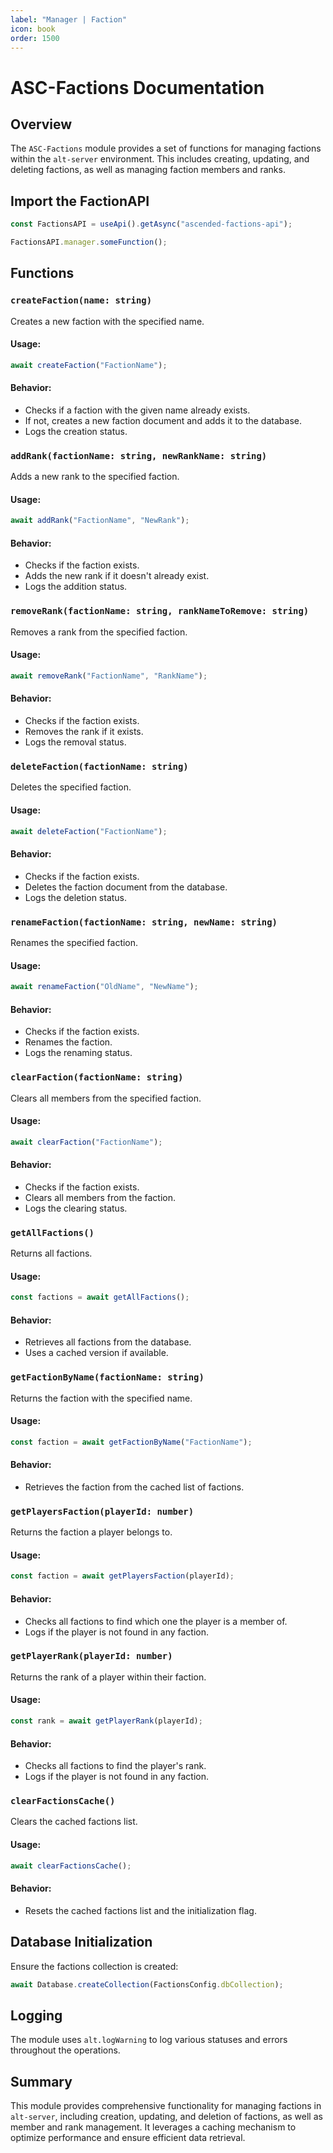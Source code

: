 ```yaml
---
label: "Manager | Faction"
icon: book
order: 1500
---
```


# ASC-Factions Documentation

## Overview

The `ASC-Factions` module provides a set of functions for managing factions within the `alt-server` environment. This includes creating, updating, and deleting factions, as well as managing faction members and ranks.

## Import the FactionAPI

```javascript
const FactionsAPI = useApi().getAsync("ascended-factions-api");

FactionsAPI.manager.someFunction();
```

## Functions

### `createFaction(name: string)`

Creates a new faction with the specified name.

#### Usage:

```javascript
await createFaction("FactionName");
```

#### Behavior:

- Checks if a faction with the given name already exists.
- If not, creates a new faction document and adds it to the database.
- Logs the creation status.

### `addRank(factionName: string, newRankName: string)`

Adds a new rank to the specified faction.

#### Usage:

```javascript
await addRank("FactionName", "NewRank");
```

#### Behavior:

- Checks if the faction exists.
- Adds the new rank if it doesn't already exist.
- Logs the addition status.

### `removeRank(factionName: string, rankNameToRemove: string)`

Removes a rank from the specified faction.

#### Usage:

```javascript
await removeRank("FactionName", "RankName");
```

#### Behavior:

- Checks if the faction exists.
- Removes the rank if it exists.
- Logs the removal status.

### `deleteFaction(factionName: string)`

Deletes the specified faction.

#### Usage:

```javascript
await deleteFaction("FactionName");
```

#### Behavior:

- Checks if the faction exists.
- Deletes the faction document from the database.
- Logs the deletion status.

### `renameFaction(factionName: string, newName: string)`

Renames the specified faction.

#### Usage:

```javascript
await renameFaction("OldName", "NewName");
```

#### Behavior:

- Checks if the faction exists.
- Renames the faction.
- Logs the renaming status.

### `clearFaction(factionName: string)`

Clears all members from the specified faction.

#### Usage:

```javascript
await clearFaction("FactionName");
```

#### Behavior:

- Checks if the faction exists.
- Clears all members from the faction.
- Logs the clearing status.

### `getAllFactions()`

Returns all factions.

#### Usage:

```javascript
const factions = await getAllFactions();
```

#### Behavior:

- Retrieves all factions from the database.
- Uses a cached version if available.

### `getFactionByName(factionName: string)`

Returns the faction with the specified name.

#### Usage:

```javascript
const faction = await getFactionByName("FactionName");
```

#### Behavior:

- Retrieves the faction from the cached list of factions.

### `getPlayersFaction(playerId: number)`

Returns the faction a player belongs to.

#### Usage:

```javascript
const faction = await getPlayersFaction(playerId);
```

#### Behavior:

- Checks all factions to find which one the player is a member of.
- Logs if the player is not found in any faction.

### `getPlayerRank(playerId: number)`

Returns the rank of a player within their faction.

#### Usage:

```javascript
const rank = await getPlayerRank(playerId);
```

#### Behavior:

- Checks all factions to find the player's rank.
- Logs if the player is not found in any faction.

### `clearFactionsCache()`

Clears the cached factions list.

#### Usage:

```javascript
await clearFactionsCache();
```

#### Behavior:

- Resets the cached factions list and the initialization flag.

## Database Initialization

Ensure the factions collection is created:

```javascript
await Database.createCollection(FactionsConfig.dbCollection);
```

## Logging

The module uses `alt.logWarning` to log various statuses and errors throughout the operations.

## Summary

This module provides comprehensive functionality for managing factions in `alt-server`, including creation, updating, and deletion of factions, as well as member and rank management. It leverages a caching mechanism to optimize performance and ensure efficient data retrieval.
